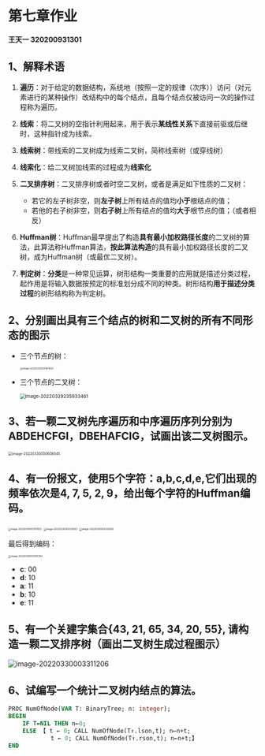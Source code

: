 # 第七章作业

**王天一 320200931301**

## 1、解释术语

1. **遍历**：对于给定的数据结构，系统地（按照一定的规律（次序））访问（对元素进行的某种操作）改结构中的每个结点，且每个结点仅被访问一次的操作过程称为遍历。

2. **线索**：将二叉树的空指针利用起来，用于表示**某线性关系**下直接前驱或后继时，这种指针成为线索。

3. **线索树**：带线索的二叉树成为线索二叉树，简称线索树（或穿线树）

4. **线索化**：给二叉树加线索的过程成为**线索化**

5. **二叉排序树**：二叉排序树或者时空二叉树，或者是满足如下性质的二叉树：
   - 若它的左子树非空，则**左子树**上所有结点的值均**小于**根结点的值；
   - 若他的右子树非空，则**右子树**上所有结点的值均**大于**根节点的值；（或者相反）
   
6. **Huffman树**：Huffman最早提出了构造**具有最小加权路径长度**的二叉树的算法，此算法称Huffman算法，**按此算法构造**的具有最小加权路径长度的二叉树，成为Huffman树（或最优二叉树）。

7. **判定树**：**分类**是一种常见运算，树形结构一类重要的应用就是描述分类过程，起作用是将输入数据按预定的标准划分成不同的种类。树形结构**用于描述分类过程**的树形结构称为判定树。

## 2、分别画出具有三个结点的树和二叉树的所有不同形态的图示

- 三个节点的树：

  <img src="https://tuchuang-wtyqqq.obs.cn-north-4.myhuaweicloud.com/image-20220329235851623.png" alt="image-20220329235851623" style="zoom:33%;" />
  
- 三个节点的二叉树：

  <img src="https://tuchuang-wtyqqq.obs.cn-north-4.myhuaweicloud.com/image-20220329235933461.png" alt="image-20220329235933461" style="zoom: 67%;" />
## 3、若一颗二叉树先序遍历和中序遍历序列分别为ABDEHCFGI，DBEHAFCIG，试画出该二叉树图示。

<img src="https://tuchuang-wtyqqq.obs.cn-north-4.myhuaweicloud.com/image-20220330000608545.png" alt="image-20220330000608545" style="zoom:50%;" />

## 4、有一份报文，使用5个字符：a,b,c,d,e,它们出现的频率依次是4, 7, 5, 2, 9，给出每个字符的Huffman编码。

<img src="https://tuchuang-wtyqqq.obs.cn-north-4.myhuaweicloud.com/image-20220330002107053.png" alt="image-20220330002107053" style="zoom: 33%;" />

<img src="https://tuchuang-wtyqqq.obs.cn-north-4.myhuaweicloud.com/image-20220330002250562.png" alt="image-20220330002250562" style="zoom: 33%;" />

<img src="https://tuchuang-wtyqqq.obs.cn-north-4.myhuaweicloud.com/image-20220330002302656.png" alt="image-20220330002302656" style="zoom: 33%;" />

最后得到编码：

<img src="https://tuchuang-wtyqqq.obs.cn-north-4.myhuaweicloud.com/image-20220330002500394.png" alt="image-20220330002500394" style="zoom: 33%;" />

- **c**: 00
- **d**: 10
- **a**: 11
- **b**: 10
- **e**: 11

## 5、有一个关建字集合{43, 21, 65, 34, 20, 55}, 请构造一颗二叉排序树（画出二叉树生成过程图示）

![image-20220330003311206](https://tuchuang-wtyqqq.obs.cn-north-4.myhuaweicloud.com/image-20220330003311206.png)

## 6、试编写一个统计二叉树内结点的算法。

```pascal
PROC NumOfNode(VAR T: BinaryTree; n: integer);
BEGIN
	IF T=NIL THEN n←0;
	ELSE 【 t ← 0; CALL NumOfNode(T↑.lson,t); n←n+t;
		    t ← 0; CALL NumOfNode(T↑.rson,t); n←n+t;】
END
```

